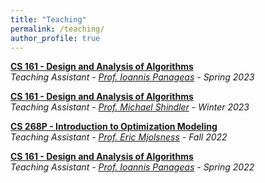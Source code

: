```yaml
---
title: "Teaching"
permalink: /teaching/
author_profile: true
---
```


<b>[CS 161 - Design and Analysis of Algorithms](https://panageas.github.io/algo2023/)</b> <br> 
<i>Teaching Assistant - [Prof. Ioannis Panageas](https://panageas.github.io/) - Spring 2023</i>
<br>

<b>[CS 161 - Design and Analysis of Algorithms](https://www.ics.uci.edu/~mikes/)</b> <br> 
<i>Teaching Assistant - [Prof. Michael Shindler](https://www.ics.uci.edu/~mikes/) - Winter 2023</i>
<br>

<b>[CS 268P - Introduction to Optimization Modeling](https://catalogue.uci.edu/allcourses/compsci/)</b> <br>
<i>Teaching Assistant - [Prof. Eric Mjolsness](https://emj.ics.uci.edu/) - Fall 2022 </i>
<br>

<b>[CS 161 - Design and Analysis of Algorithms](https://panageas.github.io/algo2022/)</b> <br> 
<i>Teaching Assistant - [Prof. Ioannis Panageas](https://panageas.github.io/) - Spring 2022</i>
<br>
